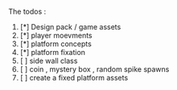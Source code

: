 The todos : 

1. [*] Design pack / game assets
2. [*] player moevments
3. [*] platform concepts
4. [*] platform fixation
5. [ ] side wall class
6. [ ] coin , mystery box , random spike spawns
2. [ ] create a fixed platform assets